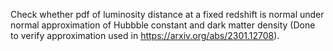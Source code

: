 Check whether pdf of luminosity distance at a fixed redshift is normal under normal approximation of Hubbble constant and dark matter density (Done to verify approximation used in https://arxiv.org/abs/2301.12708).
